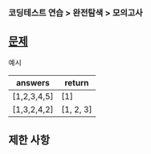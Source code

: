 ### 코딩테스트 연습 > 완전탐색 > 모의고사    
[문제](https://programmers.co.kr/learn/courses/30/lessons/42840)  
- 

예시   

| answers | return |  
| --- | --- |  
| [1,2,3,4,5] | [1] |  
| [1,3,2,4,2] | [1, 2, 3] |  

제한 사항  
-  



